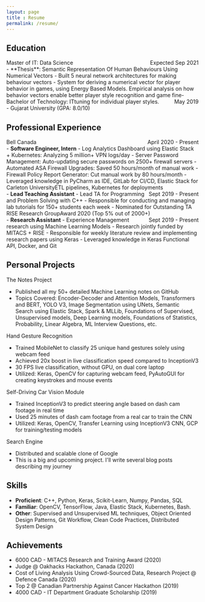 ```yaml
---
layout: page
title : Resume
permalink: /resume/
---
```


Education
---

<p style="margin:0;display:inline;float:left">Master of IT: Data Science </p>
<p style="margin:0;display:inline;float:right" >Expected Sep 2021</p>

<br>
- **Thesis**:   Semantic Representation Of Human Behaviours Using Numerical Vectors
- Built 5 neural network architectures for making behaviour vectors
- System for deriving a numerical vector for player behavior in games, 
  using Energy Based Models. Empirical analysis on how behavior vectors
  enable better player style recognition and game fine-tuning for individual player styles. 

<p style="margin:0;display:inline;float:left">Bachelor of Technology: IT</p>
<p style="margin:0;display:inline;float:right" >May 2019</p>
<br>
- Gujarat University (GPA: 8.0/10)

Professional Experience
---

<p style="margin:0;display:inline;float:left">Bell Canada </p>
<p style="margin:0;display:inline;float:right" >April 2020 - Present</p>
<br>
- <strong>Software Engineer, Intern</strong>
- Log Analytics Dashboard using Elastic Stack + Kubernetes: Analyzing 5 million+ VPN logs/day
- Server Password Management: Auto-updating secure passwords on 2500+ firewall servers
- Automated ASA Firewall Upgrades: Saved 50 hours/month of manual work
- Firewall Policy Report Generator: Cut manual work by 80 hours/month
- Leveraged knowledge in PyCharm as IDE, GitLab for CI/CD, Elastic Stack for ETL 
    pipelines, Kubernetes for deployments

<p style="margin:0;display:inline;float:left">Carleton University </p>
<p style="margin:0;display:inline;float:right" >Sept 2019 - Present</p>
<br>
- <strong>Lead Teaching Assistant</strong>
- Lead TA for Programming and Problem Solving with C++
- Responsible for conducting and managing lab tutorials for 150+ students each week
- Nominated for Outstanding TA Award 2020 (Top 5% out of 2000+)

<p style="margin:0;display:inline;float:left">RISE Research Group</p>
<p style="margin:0;display:inline;float:right" >Sept 2019 - Present</p>
<br>
- <strong>Research Assistant</strong>
- Experience Management research using Machine Learning Models
- Research jointly funded by MITACS + RISE
- Responsible for weekly literature review and implementing research papers using Keras
- Leveraged knowledge in Keras Functional API, Docker, and Git

Personal Projects 
----

The Notes Project
- Published all my 50+ detailed Machine Learning notes on GitHub
- Topics Covered: Encoder-Decoder and Attention Models, Transformers and BERT, YOLO V3,
  Image Segmentation using UNets, Semantic Search using Elastic Stack, Spark & MLLib,
  Foundations of Supervised, Unsupervised models, Deep Learning models, Foundations of Statistics,
  Probability, Linear Algebra, ML Interview Questions, etc.
  
Hand Gesture Recognition
- Trained MobileNet to classify 25 unique hand gestures solely using webcam feed
- Achieved 20x boost in live classification speed compared to InceptionV3
- 30 FPS live classification, without GPU, on dual core laptop
- Utilized: Keras, OpenCV for capturing webcam feed, PyAutoGUI for creating keystrokes and mouse events

Self-Driving Car Vision Module
- Trained InceptionV3 to predict steering angle based on dash cam footage in real time
- Used 25 minutes of dash cam footage from a real car to train the CNN
- Utilized: Keras, OpenCV, Transfer Learning using InceptionV3 CNN, GCP for training/testing models

Search Engine
- Distributed and scalable clone of Google
- This is a big and upcoming project. I'll write several blog posts describing my journey

Skills
---
- **Proficient**: C++, Python, Keras, Scikit-Learn, Numpy, Pandas, SQL
- **Familiar**: OpenCV, TensorFlow, Java, Elastic Stack, Kubernetes, Bash.
- **Other**: Supervised and Unsupervised ML techniques, Object Oriented Design Patterns, Git Workflow,
 Clean Code Practices, Distributed System Design

Achievements
---
- 6000 CAD - MITACS Research and Training Award (2020)
- Judge @ Oakhacks Hackathon, Canada (2020)
- Cost of Living Analysis Using Crowd-Sourced Data, Research Project @ Defence Canada (2020)
- Top 2 @ Canadian Partnership Against Cancer Hackathon (2019)
- 4000 CAD - IT Department Graduate Scholarship (2019)
